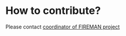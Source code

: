 # How to contribute?

Please contact [coordinator of FIREMAN project](https://fireman-project.eu/contact.html)
